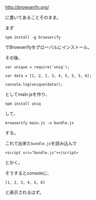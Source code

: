 http://browserify.org/

に書いてあることそのまま。

まず

```
npm install -g browserify
```

でBrowserifyをグローバルにインストール。

その後、

```
var unique = require('uniq');

var data = [1, 2, 2, 3, 4, 5, 5, 5, 6];

console.log(unique(data));
```

としてmain.jsを作り、

```
npm install uniq
```

して、

```
browserify main.js -o bundle.js
```

する。

これで出来た`bundle.js`を読み込んで

```
<script src="bundle.js"></script>
```

とかく。

そうするとconsoleに、

```
[1, 2, 3, 4, 5, 6]
```

と表示されるはず。

